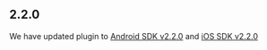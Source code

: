 ## 2.2.0

We have updated plugin to [Android SDK v2.2.0](https://github.com/BlinkCard/blinkcard-android/releases/tag/v2.2.0) and [iOS SDK v2.2.0](https://github.com/BlinkCard/blinkcard-ios/releases/tag/v2.2.0)